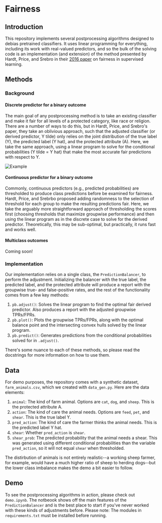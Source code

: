 # Fairness
## Introduction
This repository implements several postprocessing algorithms designed to debias pretrained classifiers. It uses linear programming for everything, including its work with real-valued predictors, and so the bulk of the solving code is an implementation (and extension) of the method presented by Hardt, Price, and Srebro in their [2016 paper](https://arxiv.org/pdf/1610.02413.pdf) on fairness in supervised learning. 

## Methods
### Background
#### Discrete predictor for a binary outcome
The main goal of any postprocessing method is to take an existing classifier and make it fair for all levels of a protected category, like race or religion. There are a number of ways to do this, but in Hardt, Price, and Srebro's paper, they take an oblivious approach, such that the adjusted classifier (or derived predictor, Y tilde) only relies on the joint distribution of the true label (Y), the predicted label (Y hat), and the protected attribute (A). Here, we take the same approach, using a linear program to solve for the conditional probabilities (Y tilde = Y hat) that make the most accurate fair predictions with respect to Y.

![Example](https://github.com/scotthlee/fairness/img/lines.png?raw=true)

#### Continuous predictor for a binary outcome
Commonly, continuous predictors (e.g., predicted probabilities) are thresholded to produce class predictions before be examined for fairness. Hardt, Price, and Srebrbo proposed adding randomness to the selection of threshold for each group to make the resulting predictions fair. Here, we take the arguably more straightforward approach of thresholding the scores first (choosing thresholds that maximize groupwise performance) and then using the linear program as in the discrete case to solve for the derived predictor. Theoretically, this may be sub-optimal, but practically, it runs fast and works well.

#### Multiclass outcomes
Coming soon!

### Implementation
Our implementation relies on a single class, the `PredictionBalancer`, to perform the adjustment. Initializing the balancer with the true label, the predicted label, and the protected attribute will produce a report with the groupwise true- and false-positive rates, and the rest of the functionality comes from a few key methods:

1. `pb.adjust()`: Solves the linear program to find the optimal fair derived predictor. Also produces a report with the adjusted groupwise TPRs/FPRs.
2. `pb.plot()`: Plots the groupwise TPRs/FPRs, along with the optimal balance point and the intersecting convex hulls solved by the linear program.
3. `pb.predict()`: Generates predictions from the conditional probabilities solved for in `.adjust()`. 

There's some nuance to each of these methods, so please read the docstrings for more information on how to use them.

## Data
For demo purposes, the repository comes with a synthetic dataset, `farm_animals.csv`, which we created with `data_gen.py`. Here are the data elements:

1. `animal`: The kind of farm animal. Options are `cat`, `dog`, and `sheep`. This is the protected attribute A.
2. `action`: The kind of care the animal needs. Options are `feed`, `pet`, and `shear`. This is the true label Y.
3. `pred_action`: The kind of care the farmer thinks the animal needs. This is the predicted label Y hat.
4. `shear`: Whether `pred_action` is `shear`.
5. `shear_prob`: The predicted probability that the animal needs a shear. This was generated using different conditional probabilities than the variable `pred_action`, so it will not equal `shear` when thresholded. 

The distirbution of animals is not entirely realistic--a working sheep farmer, for example, would have a much higher ratio of sheep to herding dogs--but the lower class imbalance makes the demo a bit easier to follow.

## Demo
To see the postprocessing algorithms in action, please check out `demo.ipynb`. The notbeook shows off the main features of the `PredictionBalancer` and is the best place to start if you've never worked with these kinds of adjustments before. Please note: The modules in `requirements.txt` must be installed before running.
